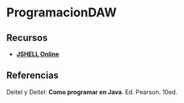 # ProgramacionDAW

## Recursos
* **[JSHELL Online](https://tryjshell.org/)**

## Referencias
Deitel y Deitel: **Como programar en Java**. Ed. Pearson. 10ed.
